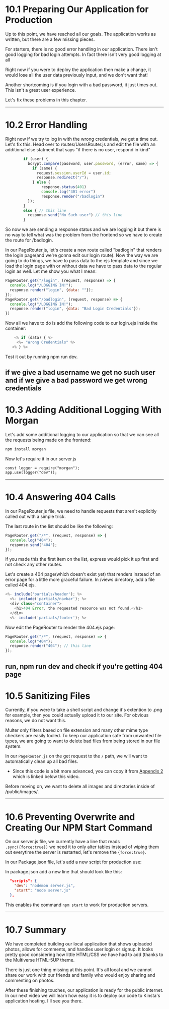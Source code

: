 # 10.1 Preparing Our Application for Production

Up to this point, we have reached all our goals. The application works as written, but there are a few missing pieces.

For starters, there is no good error handling in our application. There isn't good logging for bad login attempts. In fact there isn't very good logging at all

Right now if you were to deploy the application then make a change, it would lose all the user data previously input, and we don't want that!

Another shortcoming is if you login with a bad password, it just times out. This isn't a great user experience.

Let's fix these problems in this chapter.

---

# 10.2 Error Handling

Right now if we try to log in with the wrong credentials, we get a time out. Let's fix this. Head over to routes/UsersRouter.js and edit the file with an additional else statment that says "if there is no user, respond in kind"

```js
        if (user) {
          bcrypt.compare(password, user.password, (error, same) => {
            if (same) {
              request.session.userId = user.id; 
              response.redirect("/");
            } else {
                response.status(401)
                console.log("401 error")
                response.render("/badlogin")
          });
        }
        else { // this line
          response.send("No Such user") // this line
        }
```

So now we are sending a response status and we are logging it but there is no way to tell what was the problem from the frontend so we have to create the route for /badlogin.

In our PageRouter.js, let's create a new route called "badlogin" that renders the login page(and we're gonna edit our login route). Now the way we are going to do things, we have to pass data to the ejs template and since we load the login page with or without data we have to pass data to the regular login as well. Let me show you what I mean:

```js
PageRouter.get("/login", (request, response) => {
  console.log("/LOGGING IN!");
  response.render("login", {data: ""});
});
PageRouter.get("/badlogin", (request, response) => {
  console.log("/LOGGING IN!");
  response.render("login", {data: "Bad Login Credentials"});
})
```

Now all we have to do is add the following code to our login.ejs inside the container:

```js
    <% if (data) { %>
     <%= "Wrong Credentials" %>
   <% } %>
```

Test it out by running npm run dev.

if we give a bad username we get no such user and if we give a bad password we get wrong credentials
---

# 10.3 Adding Additional Logging With Morgan

Let's add some additional logging to our application so that we can see all the requests being made on the frontend:

```bash
npm install morgan
```

Now let's require it in our server.js

```
const logger = require("morgan");
app.use(logger("dev"));
```

---

# 10.4 Answering 404 Calls

In our PageRouter.js file, we need to handle requests that aren't explicitly called out with a simple trick. 

The last route in the list should be like the following:

```js
PageRouter.get("/*", (request, response) => {
  console.log("404");
  response.send("404");
});
```

If you made this the first item on the list, express would pick it up first and not check any other routes.

Let's create a 404 page(which doesn't exist yet) that renders instead of an error page for a little more graceful failure. In /views directory, add a file called 404.ejs.

```js
<%- include('partials/header'); %>
  <%- include('partials/navbar'); %>
  <div class="container">
    <h1>404 Error, the requested resource was not found.</h1>
  </div>
  <%- include('partials/footer'); %>
```

Now edit the PageRouter to render the 404.ejs page:

```js
PageRouter.get("/*", (request, response) => {
  console.log("404");
  response.render("404"); // this line
});
```
run, npm run dev and check if you're getting 404 page
---

# 10.5 Sanitizing Files

Currently, if you were to take a shell script and change it's extention to .png for example, then you could actually upload it to our site. For obvious reasons, we do not want this. 

Multer only filters based on file extension and many other mime type checkers are easily fooled. To keep our application safe from unwanted file types, we are going to want to delete bad files from being stored in our file system.

In our `PageRouter.js` on the get request to the `/` path, we will want to automatically clean up all bad files.

- Since this code is a bit more advanced, you can copy it from [Appendix 2](https://github.com/Kinsta-Academy/node-js-photo-sharing-app/tree/master/Chapters/13%20-%20Appendix%202) which is linked below this video.

Before moving on, we want to delete all images and directories inside of /public/images/.

---

# 10.6 Preventing Overwrite and Creating Our NPM Start Command

On our server.js file, we currently have a line that reads `.sync({force:true})` we need it to only alter tables instead of wiping them out everytime the server is restarted, let's remove the `{force:true}`.

In our Package.json file, let's add a new script for production use:

In package.json add a new line that should look like this:

```json
  "scripts": {
    "dev": "nodemon server.js",
    "start": "node server.js"
  },
```

This enables the command `npm start` to work for production servers.

---

# 10.7 Summary

We have completed building our local application that shows uploaded photos, allows for comments, and handles user login or signup. It looks pretty good considering how little HTML/CSS we have had to add (thanks to the Multiverse HTML-5UP theme. 

There is just one thing missing at this point. It's all local and we cannot share our work with our friends and family who would enjoy sharing and commenting on photos.

After these finishing touches, our application is ready for the public internet. In our next video we will learn how easy it is to deploy our code to Kinsta's application hosting. I'll see you there.
